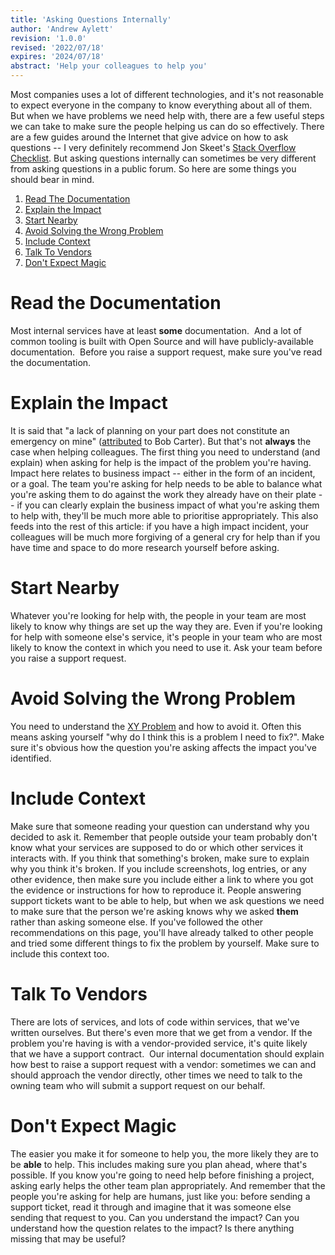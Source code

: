 ```yaml
---
title: 'Asking Questions Internally'
author: 'Andrew Aylett'
revision: '1.0.0'
revised: '2022/07/18'
expires: '2024/07/18'
abstract: 'Help your colleagues to help you'
---
```


Most companies uses a lot of different technologies, and it's not reasonable to expect everyone in the company to know everything about all of them.  But when we have problems we need help with, there are a few useful steps we can take to make sure the people helping us can do so effectively.
There are a few guides around the Internet that give advice on how to ask questions -- I very definitely recommend Jon Skeet's [Stack Overflow Checklist](https://codeblog.jonskeet.uk/2012/11/24/stack-overflow-question-checklist/).  But asking questions internally can sometimes be very different from asking questions in a public forum.  So here are some things you should bear in mind.

1. [Read The Documentation](#read_the_documentation)
1. [Explain the Impact](#explain_the_impact)
1. [Start Nearby](#start_nearby)
1. [Avoid Solving the Wrong Problem](#avoid_solving_the_wrong_problem)
1. [Include Context](#include_context)
1. [Talk To Vendors](#talk_to_vendors)
1. [Don't Expect Magic](#don_t_expect_magic)

# Read the Documentation
Most internal services have at least __some__ documentation.  And a lot of common tooling is built with Open Source and will have publicly-available documentation.  Before you raise a support request, make sure you've read the documentation.
# Explain the Impact
It is said that "a lack of planning on your part does not constitute an emergency on mine" ([attributed](https://www.goodreads.com/quotes/291995-poor-planning-on-your-part-does-not-necessitate-an-emergency) to Bob Carter).  But that's not __always__ the case when helping colleagues.  The first thing you need to understand (and explain) when asking for help is the impact of the problem you're having.
Impact here relates to business impact -- either in the form of an incident, or a goal.  The team you're asking for help needs to be able to balance what you're asking them to do against the work they already have on their plate -- if you can clearly explain the business impact of what you're asking them to help with, they'll be much more able to prioritise appropriately.
This also feeds into the rest of this article: if you have a high impact incident, your colleagues will be much more forgiving of a general cry for help than if you have time and space to do more research yourself before asking.
# Start Nearby
Whatever you're looking for help with, the people in your team are most likely to know why things are set up the way they are.  Even if you're looking for help with someone else's service, it's people in your team who are most likely to know the context in which you need to use it.  Ask your team before you raise a support request.
# Avoid Solving the Wrong Problem
You need to understand the [XY Problem](https://en.wikipedia.org/wiki/XY_problem) and how to avoid it.
Often this means asking yourself "why do I think this is a problem I need to fix?".  Make sure it's obvious how the question you're asking affects the impact you've identified.
# Include Context
Make sure that someone reading your question can understand why you decided to ask it.  Remember that people outside your team probably don't know what your services are supposed to do or which other services it interacts with.
If you think that something's broken, make sure to explain why you think it's broken.  If you include screenshots, log entries, or any other evidence, then make sure you include either a link to where you got the evidence or instructions for how to reproduce it.  People answering support tickets want to be able to help, but when we ask questions we need to make sure that the person we're asking knows why we asked __them__ rather than asking someone else.
If you've followed the other recommendations on this page, you'll have already talked to other people and tried some different things to fix the problem by yourself.  Make sure to include this context too.
# Talk To Vendors
There are lots of services, and lots of code within services, that we've written ourselves. But there's even more that we get from a vendor. If the problem you're having is with a vendor-provided service, it's quite likely that we have a support contract.  Our internal documentation should explain how best to raise a support request with a vendor: sometimes we can and should approach the vendor directly, other times we need to talk to the owning team who will submit a support request on our behalf.
# Don't Expect Magic
The easier you make it for someone to help you, the more likely they are to be __able__ to help.
This includes making sure you plan ahead, where that's possible.  If you know you're going to need help before finishing a project, asking early helps the other team plan appropriately.
And remember that the people you're asking for help are humans, just like you: before sending a support ticket, read it through and imagine that it was someone else sending that request to you.  Can you understand the impact?  Can you understand how the question relates to the impact?  Is there anything missing that may be useful?
